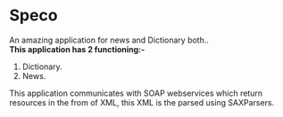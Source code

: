 # Speco
An amazing application for news and Dictionary both..
<br>
<b>This application has 2 functioning:-</b>
<br>
1. Dictionary.<br>
2. News.<br>

This application communicates with SOAP webservices which return resources in the from of XML, this XML is the parsed using SAXParsers.
